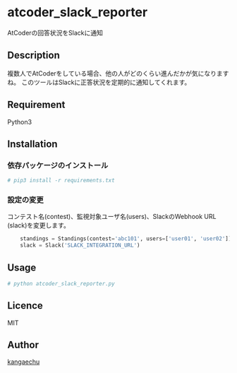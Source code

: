 atcoder_slack_reporter
====

AtCoderの回答状況をSlackに通知

## Description

複数人でAtCoderをしている場合、他の人がどのくらい進んだかが気になりますね。
このツールはSlackに正答状況を定期的に通知してくれます。

## Requirement

Python3

## Installation


### 依存パッケージのインストール

```bash
# pip3 install -r requirements.txt
```

### 設定の変更

 コンテスト名(contest)、監視対象ユーザ名(users)、SlackのWebhook URL (slack)を変更します。
```python
    standings = Standings(contest='abc101', users=['user01', 'user02'])
    slack = Slack('SLACK_INTEGRATION_URL')
```

## Usage

```bash
# python atcoder_slack_reporter.py
```

## Licence

MIT

## Author

[kangaechu](https://github.com/kangaechu)
